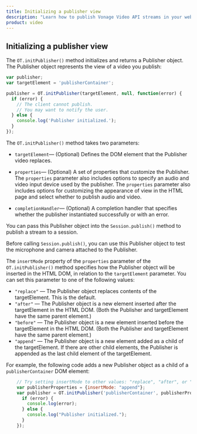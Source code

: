 ```yaml
---
title: Initializing a publisher view
description: "Learn how to publish Vonage Video API streams in your web application. Once you have connected to a session, you can send video, audio, and messages by publishing a stream."
product: video
---
```


## Initializing a publisher view

The `OT.initPublisher()` method initializes and returns a Publisher object. The Publisher object represents the view of a video you publish:

```js
var publisher;
var targetElement = 'publisherContainer';

publisher = OT.initPublisher(targetElement, null, function(error) {
  if (error) {
    // The client cannot publish.
    // You may want to notify the user.
  } else {
    console.log('Publisher initialized.');
  }
});
```  

The `OT.initPublisher()` method takes two parameters:

* `targetElement`— (Optional) Defines the DOM element that the Publisher video replaces.
* `properties`— (Optional) A set of properties that customize the Publisher. The `properties` parameter also includes options to specify an audio and video input device used by the publisher. The `properties` parameter also includes options for customizing the appearance of view in the HTML page and select whether to publish audio and video.
    
* `completionHandler`— (Optional) A completion handler that specifies whether the publisher instantiated successfully or with an error.

You can pass this Publisher object into the `Session.publish()` method to publish a stream to a session.

Before calling `Session.publish()`, you can use this Publisher object to test the microphone and camera attached to the Publisher.

The `insertMode` property of the `properties` parameter of the `OT.initPublisher()` method specifies how the Publisher object will be inserted in the HTML DOM, in relation to the `targetElement` parameter. You can set this parameter to one of the following values:

* `"replace"` — The Publisher object replaces contents of the targetElement. This is the default.
* `"after"` — The Publisher object is a new element inserted after the targetElement in the HTML DOM. (Both the Publisher and targetElement have the same parent element.)
* `"before"` — The Publisher object is a new element inserted before the targetElement in the HTML DOM. (Both the Publisher and targetElement have the same parent element.)
* `"append"` — The Publisher object is a new element added as a child of the targetElement. If there are other child elements, the Publisher is appended as the last child element of the targetElement.

For example, the following code adds a new Publisher object as a child of a `publisherContainer` DOM element:

```js
    // Try setting insertMode to other values: "replace", "after", or "before":
    var publisherProperties = {insertMode: "append"};
    var publisher = OT.initPublisher('publisherContainer', publisherProperties, function (error) {
      if (error) {
        console.log(error);
      } else {
        console.log("Publisher initialized.");
      }
    });
```
